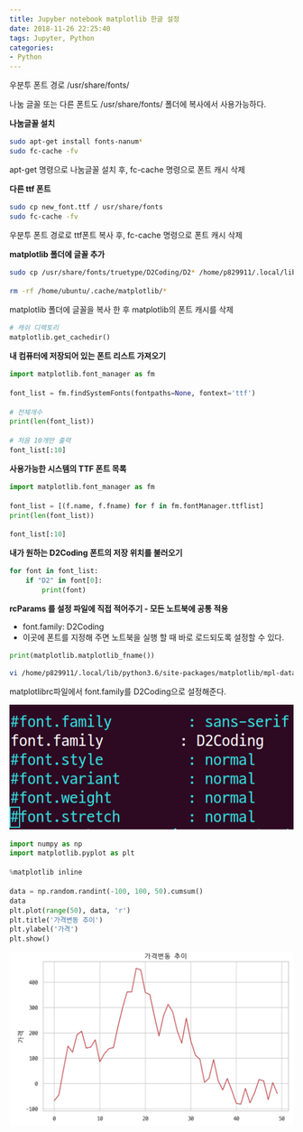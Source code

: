 ```yaml
---
title: Jupyber notebook matplotlib 한글 설정
date: 2018-11-26 22:25:40
tags: Jupyter, Python
categories:
- Python
---
```


우분투 폰트 경로 /usr/share/fonts/

나눔 글꼴 또는 다른 폰트도 /usr/share/fonts/ 폴더에 복사에서 사용가능하다.



**나눔글꼴 설치**

```bash
sudo apt-get install fonts-nanum*
sudo fc-cache -fv
```

apt-get 명령으로 나눔글꼴 설치 후, fc-cache 명령으로 폰트 캐시 삭제



**다른 ttf 폰트**

```bash
sudo cp new_font.ttf / usr/share/fonts
sudo fc-cache -fv
```

우분투 폰트 경로로 ttf폰트 복사 후, fc-cache 명령으로 폰트 캐시 삭제



**matplotlib 폴더에 글꼴  추가**

```bash
sudo cp /usr/share/fonts/truetype/D2Coding/D2* /home/p829911/.local/lib/python3.6/site-packages/matplotlib/mpl-data/

rm -rf /home/ubuntu/.cache/matplotlib/*
```

matplotlib 폴더에 글꼴을 복사 한 후 matplotlib의 폰트 캐시를 삭제

```python
# 캐쉬 디렉토리
matplotlib.get_cachedir()
```



**내 컴퓨터에 저장되어 있는 폰트 리스트 가져오기**

```python
import matplotlib.font_manager as fm

font_list = fm.findSystemFonts(fontpaths=None, fontext='ttf')

# 전체개수
print(len(font_list)) 

# 처음 10개만 출력
font_list[:10] 
```



**사용가능한 시스템의 TTF 폰트 목록**

```python
import matplotlib.font_manager as fm

font_list = [(f.name, f.fname) for f in fm.fontManager.ttflist]
print(len(font_list))

font_list[:10]
```



**내가 원하는 D2Coding 폰트의 저장 위치를 불러오기**

```python
for font in font_list:
    if "D2" in font[0]:
        print(font)
```



**rcParams 를 설정 파일에 직접 적어주기 - 모든 노트북에 공통 적용**

- font.family: D2Coding
- 이곳에 폰트를 지정해 주면 노트북을 실행 할 때 바로 로드되도록 설정할 수 있다.

```python
print(matplotlib.matplotlib_fname())
```

```bash
vi /home/p829911/.local/lib/python3.6/site-packages/matplotlib/mpl-data/matplotlibrc
```

matplotlibrc파일에서 font.family를 D2Coding으로 설정해준다.



![](/images/1543238354268.png)



```python
import numpy as np
import matplotlib.pyplot as plt

%matplotlib inline

data = np.random.randint(-100, 100, 50).cumsum()
data
plt.plot(range(50), data, 'r')
plt.title('가격변동 추이')
plt.ylabel('가격')
plt.show()
```

![](/images/1543238573921.png)


